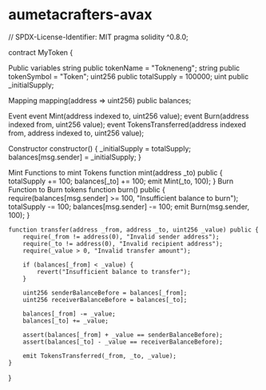 # aumetacrafters-avax

// SPDX-License-Identifier: MIT
pragma solidity ^0.8.0;

contract MyToken {

Public variables
    string public tokenName = "Tokneneng";
    string public tokenSymbol = "Token";
    uint256 public totalSupply = 100000;
    uint public _initialSupply;
    
Mapping
    mapping(address => uint256) public balances;
    
Event
    event Mint(address indexed to, uint256 value);
    event Burn(address indexed from, uint256 value);
    event TokensTransferred(address indexed from, address indexed to, uint256 value);

Constructor
    constructor() {
        _initialSupply = totalSupply;
        balances[msg.sender] = _initialSupply;
    }
    
Mint Functions to mint Tokens
    function mint(address _to) public {
        totalSupply += 100;
        balances[_to] += 100;
        emit Mint(_to, 100);
    }
Burn Function to Burn tokens
    function burn() public {
        require(balances[msg.sender] >= 100, "Insufficient balance to burn");
        totalSupply -= 100;
        balances[msg.sender] -= 100;
        emit Burn(msg.sender, 100);
    }

    function transfer(address _from, address _to, uint256 _value) public {
        require(_from != address(0), "Invalid sender address");
        require(_to != address(0), "Invalid recipient address");
        require(_value > 0, "Invalid transfer amount");

        if (balances[_from] < _value) {
            revert("Insufficient balance to transfer");
        }

        uint256 senderBalanceBefore = balances[_from];
        uint256 receiverBalanceBefore = balances[_to];

        balances[_from] -= _value;
        balances[_to] += _value;

        assert(balances[_from] + _value == senderBalanceBefore);
        assert(balances[_to] - _value == receiverBalanceBefore);

        emit TokensTransferred(_from, _to, _value);
    }
}
